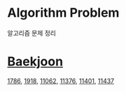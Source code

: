 # Algorithm Problem
알고리즘 문제 정리  

# [Baekjoon](https://acmicpc.net)  
[1786](./Baekjoon/1786/solve.md), [1918](./Baekjoon/1918/solve.md), [11062](./Baekjoon/11062/solve.md), [11376](./Baekjoon/11376/solve.md), [11401](./Baekjoon/11401/solve.md), [11437](./Baekjoon/11437/solve.md)  
